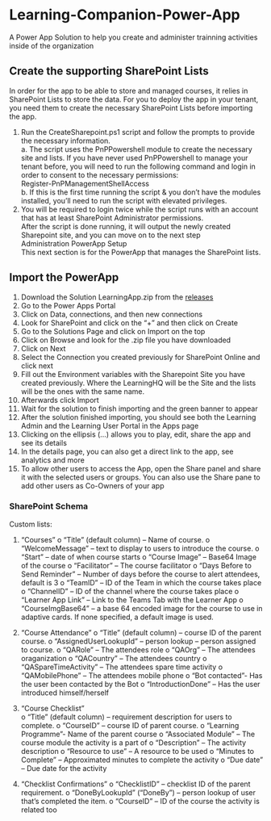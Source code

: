 # Learning-Companion-Power-App
A Power App Solution to help you create and administer trainning activities inside of the organization

## Create the supporting SharePoint Lists
In order for the app to be able to store and managed courses, it relies in SharePoint Lists to store the data. For you to deploy the app in your tenant, you need them to create the necessary SharePoint Lists before importing the app.  
1.	Run the CreateSharepoint.ps1 script and follow the prompts to provide the necessary information.  
a.	The script uses the PnPPowershell module to create the necessary site and lists. If you have never used PnPPowershell to manage your tenant before, you will need to run the following command and login in order to consent to the necessary permissions:  
Register-PnPManagementShellAccess  
b.	If this is the first time running the script & you don’t have the modules installed, you’ll need to run the script with elevated privileges.   
2.	You will be required to login twice while the script runs with an account that has at least SharePoint Administrator permissions.  
After the script is done running, it will output the newly created Sharepoint site, and you can move on to the next step    
Administration PowerApp Setup  
This next section is for the PowerApp that manages the SharePoint lists.  
## Import the PowerApp  
1.	Download the Solution LearningApp.zip from the [releases](https://github.com/tiagomiotto/Learning-Companion-Power-App/releases/tag/latest)
2.	Go to the Power Apps Portal
3.	Click on Data, connections, and then new connections
4.	Look for SharePoint and click on the “+” and then click on Create
5.	Go to the Solutions Page and click on Import on the top
7.	Click on Browse and look for the .zip  file you have downloaded
10.	Click on Next
12.	Select the Connection you created previously for SharePoint Online and click next
14.	Fill out the Environment variables with the Sharepoint Site you have created previously. Where the LearningHQ will be the Site and the lists will be the ones with the same name.
16.	Afterwards click Import
18.	Wait for the solution to finish importing and the green banner to appear
21.	After the solution finished importing, you should see both the Learning Admin and the Learning User Portal in the Apps page
23.	Clicking on the ellipsis (…) allows you to play, edit, share the app and see its details
25.	In the details page, you can also get a direct link to the app, see analytics and more
27.	To allow other users to access the App, open the Share panel and share it with the selected users or groups. You can also use the Share pane to add other users as Co-Owners of your app


### SharePoint Schema
Custom lists: 
1.	“Courses”
o	“Title” (default column) – Name of course.
o	“WelcomeMessage” – text to display to users to introduce the course.
o	“Start” – date of when course starts
o	“Course Image” – Base64 Image of the course
o	“Facilitator” – The course facilitator
o	“Days Before to Send Reminder” – Number of days before the course to alert attendees, default is 3
o	“TeamID” – ID of the Team in which the course takes place
o	“ChannelID” – ID of the channel where the course takes place
o	“Learner App Link” – Link to the Teams Tab with the Learner App
o	“CourseImgBase64” – a base 64 encoded image for the course to use in adaptive cards. If none specified, a default image is used. 
2.	“Course Attendance”
o	“Title” (default column) – course ID of the parent course.
o	“AssignedUserLookupId” – person lookup – person assigned to course.
o	“QARole” – The attendees role
o	“QAOrg” – The attendees oraganization
o	“QACountry” – The attendees country
o	“QASpareTimeActivity” – The attendees spare time activity
o	“QAMobilePhone” – The attendees mobile phone
o	“Bot contacted”- Has the user been contacted by the Bot
o	“IntroductionDone” – Has the user introduced himself/herself
3.	“Course Checklist”  
o	“Title” (default column) – requirement description for users to complete.
o	“CourseID” – course ID of parent course.
o	“Learning Programme”- Name of the parent course
o	“Associated Module” – The course module the activity is a part of
o	“Description” – The activity description
o	“Resource to use” – A resource to be used
o	“Minutes to Complete” – Approximated minutes to complete the activity
o	“Due date” – Due date for the activity

4.	“Checklist Confirmations”
o	“ChecklistID” – checklist ID of the parent requirement.
o	“DoneByLookupId” (“DoneBy”) – person lookup of user that’s completed the item.
o	“CourseID” – ID of the course the activity is related too
